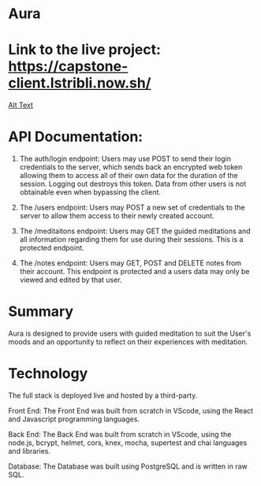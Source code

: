 # Aura

# Link to the live project: https://capstone-client.lstribli.now.sh/

[Alt Text](https://media.discordapp.net/attachments/701514992767205459/720511743423545384/Screenshot_94.png?width=1125&height=627)

# API Documentation:

1. The auth/login endpoint: Users may use POST to send their login credentials to the server, which sends back an encrypted web token allowing them to access all of their own data for the duration of the session. Logging out destroys this token.
   Data from other users is not obtainable even when bypassing the client.

2. The /users endpoint: Users may POST a new set of credentials to the server to allow them access to their newly created account.

3. The /meditaitons endpoint: Users may GET the guided meditations and all information regarding them for use during their sessions. This is a protected endpoint.

4. The /notes endpoint: Users may GET, POST and DELETE notes from their account. This endpoint is protected and a users data may only be viewed and edited by that user.

# Summary

Aura is designed to provide users with guided meditation to suit the User's moods and an opportunity to reflect on their experiences with meditation.

# Technology

The full stack is deployed live and hosted by a third-party.

Front End:
The Front End was built from scratch in VScode, using the React and Javascript programming languages.

Back End: The Back End was built from scratch in VScode, using the node.js, bcrypt, helmet, cors, knex, mocha, supertest and chai languages and libraries.

Database: The Database was built using PostgreSQL and is written in raw SQL.
